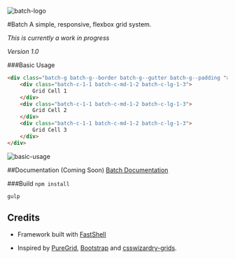 
![batch-logo](https://cloud.githubusercontent.com/assets/3717760/9235349/44fe54fc-410c-11e5-8465-08823050af6e.png)


#Batch
A simple, responsive, flexbox grid system.

*This is currently a work in progress*

*Version 1.0*

###Basic Usage
```html
<div class="batch-g batch-g--border batch-g--gutter batch-g--padding ">
	<div class="batch-c-1-1 batch-c-md-1-2 batch-c-lg-1-3">
		Grid Cell 1
	</div>
	<div class="batch-c-1-1 batch-c-md-1-2 batch-c-lg-1-3">
		Grid Cell 2
	</div>
	<div class="batch-c-1-1 batch-c-md-1-2 batch-c-lg-1-3">
		Grid Cell 3
	</div>
</div>
```

![basic-usage](https://cloud.githubusercontent.com/assets/3717760/9275606/3f007484-426c-11e5-9b05-94671aaaf562.png)

##Documentation (Coming Soon)
[Batch Documentation](https://martskin.github.io/batch)


###Build
``npm install``

``gulp``

## Credits
* Framework built with [FastShell](https://github.com/HosseinKarami/fastshell)

* Inspired by [PureGrid](http://purecss.io/grids/), [Bootstrap](http://getbootstrap.com/) and [csswizardry-grids](http://csswizardry.com/csswizardry-grids/). 